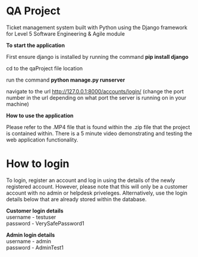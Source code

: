 # QA Project
Ticket management system built with Python using the Django framework for Level 5 Software Engineering & Agile module

**To start the application**

First ensure django is installed by running  the command ****pip install django****

cd to the qaProject file location

run the command **python manage.py runserver**

navigate to the url http://127.0.0.1:8000/accounts/login/ (change the port number in the url depending on what port the server is running on in your machine)

**How to use the application**

Please refer to the .MP4 file that is found within the .zip file that the project is contained within. There is a 5 minute video 
demonstrating and testing the web application functionality.

# How to login
To login, register an account and log in using the details of the newly registered account. However, please note that this will only be a customer account with no admin or helpdesk priveleges.
Alternatively, use the login details below that are already stored within the database.

**Customer login details** <br/>
username - testuser <br/>
password - VerySafePassword1

**Admin login details** <br/>
username - admin <br/>
password - AdminTest1

